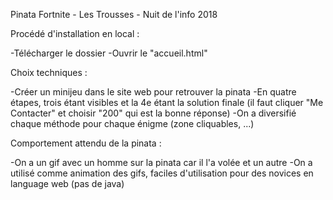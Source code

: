Pinata Fortnite - Les Trousses - Nuit de l'info 2018

Procédé d'installation en local :

-Télécharger le dossier -Ouvrir le "accueil.html"

Choix techniques :

-Créer un minijeu dans le site web pour retrouver la pinata -En quatre étapes, trois étant visibles et la 4e étant la solution finale (il faut cliquer "Me Contacter" et choisir "200" qui est la bonne réponse) -On a diversifié chaque méthode pour chaque énigme (zone cliquables, ...)

Comportement attendu de la pinata :

-On a un gif avec un homme sur la pinata car il l'a volée et un autre -On a utilisé comme animation des gifs, faciles d'utilisation pour des novices en language web (pas de java)
